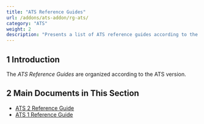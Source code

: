 ```yaml
---
title: "ATS Reference Guides"
url: /addons/ats-addon/rg-ats/
category: "ATS"
weight: 2
description: "Presents a list of ATS reference guides according to the ATS version."
---
```


## 1 Introduction

The *ATS Reference Guides* are organized according to the ATS version.

## 2 Main Documents in This Section

* [ATS 2 Reference Guide](/addons/ats-addon/rg-two-ats/)
* [ATS 1 Reference Guide](/addons/ats-addon/rg-one-ats/)
